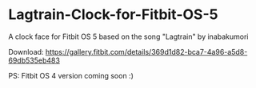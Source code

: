 # Lagtrain-Clock-for-Fitbit-OS-5
A clock face for Fitbit OS 5 based on the song "Lagtrain" by inabakumori 

Download: https://gallery.fitbit.com/details/369d1d82-bca7-4a96-a5d8-69db535eb483

PS: Fitbit OS 4 version coming soon :)

